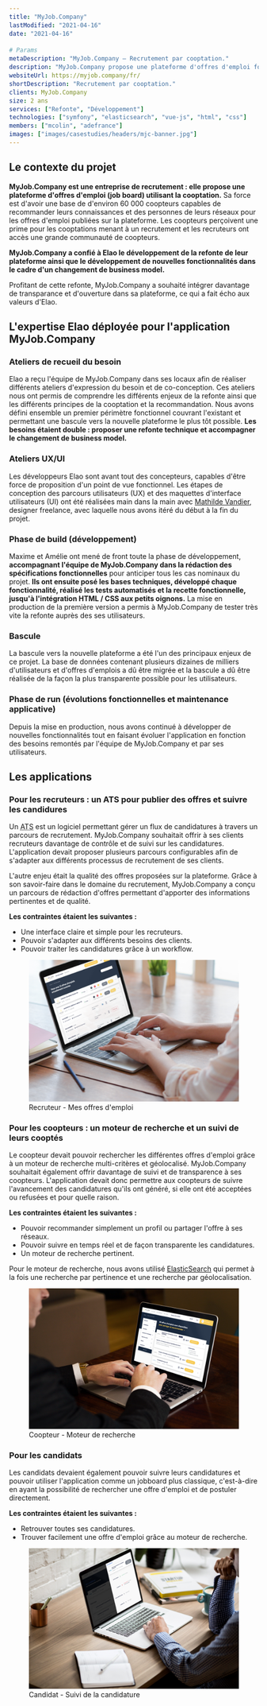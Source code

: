 ```yaml
---
title: "MyJob.Company"
lastModified: "2021-04-16"
date: "2021-04-16"

# Params
metaDescription: "MyJob.Company — Recrutement par cooptation."
description: "MyJob.Company propose une plateforme d'offres d'emploi fonctionnant sur le principe de la cooptation."
websiteUrl: https://myjob.company/fr/
shortDescription: "Recrutement par cooptation."
clients: MyJob.Company
size: 2 ans
services: ["Refonte", "Développement"]
technologies: ["symfony", "elasticsearch", "vue-js", "html", "css"]
members: ["mcolin", "adefrance"]
images: ["images/casestudies/headers/mjc-banner.jpg"]
---
```


## Le contexte du projet

**MyJob.Company est une entreprise de recrutement : elle propose une plateforme d'offres d'emploi (job board) utilisant la cooptation.** Sa force est d'avoir une base de d'environ 60&nbsp;000 coopteurs capables de recommander leurs connaissances et des personnes de leurs réseaux pour les offres d'emploi publiées sur la plateforme. Les coopteurs perçoivent une prime pour les cooptations menant à un recrutement et les recruteurs ont accès une grande communauté de coopteurs.

**MyJob.Company a confié à Elao le développement de la refonte de leur plateforme ainsi que le développement de nouvelles fonctionnalités dans le cadre d'un changement de business model.**

Profitant de cette refonte, MyJob.Company a souhaité intégrer davantage de transparance et d'ouverture dans sa plateforme, ce qui a fait écho aux valeurs d'Elao.

## L'expertise Elao déployée pour l'application MyJob.Company

### Ateliers de recueil du besoin
Elao a reçu l'équipe de MyJob.Company dans ses locaux afin de réaliser différents ateliers d'expression du besoin et de co-conception. Ces ateliers nous ont permis de comprendre les différents enjeux de la refonte ainsi que les différents principes de la cooptation et la recommandation. Nous avons défini ensemble un premier périmètre fonctionnel couvrant l'existant et permettant une bascule vers la nouvelle plateforme le plus tôt possible.
**Les besoins étaient double : proposer une refonte technique et accompagner le changement de business model.**

### Ateliers UX/UI
Les développeurs Elao sont avant tout des concepteurs, capables d'être force de proposition d'un point de vue fonctionnel.
Les étapes de conception des parcours utilisateurs (UX) et des maquettes d'interface utilisateurs (UI) ont été réalisées main dans la main avec [Mathilde Vandier](http://www.mvandier.com/), designer freelance, avec laquelle nous avons itéré du début à la fin du projet.

### Phase de build (développement)
Maxime et Amélie ont mené de front toute la phase de développement, **accompagnant l'équipe de MyJob.Company dans la rédaction des spécifications fonctionnelles** pour anticiper tous les cas nominaux du projet. **Ils ont ensuite posé les bases techniques, développé chaque fonctionnalité, réalisé les tests automatisés et la recette fonctionnelle, jusqu'à l'intégration HTML / CSS aux petits oignons.** La mise en production de la première version a permis à MyJob.Company de tester très vite la refonte auprès des ses utilisateurs.

### Bascule
La bascule vers la nouvelle plateforme a été l'un des principaux enjeux de ce projet. La base de données contenant plusieurs dizaines de milliers d'utilisateurs et d'offres d'emplois a dû être migrée et la bascule a dû être réalisée de la façon la plus transparente possible pour les utilisateurs.

### Phase de run (évolutions fonctionnelles et maintenance applicative)
Depuis la mise en production, nous avons continué à développer de nouvelles fonctionnalités tout en faisant évoluer l'application en fonction des besoins remontés par l'équipe de MyJob.Company et par ses utilisateurs.

## Les applications

### Pour les recruteurs : un ATS pour publier des offres et suivre les candidures

Un <abbr title="Applications Tracking System">ATS</abbr> est un logiciel permettant gérer un flux de candidatures à travers un parcours de recrutement. MyJob.Company souhaitait offrir à ses clients recruteurs davantage de contrôle et de suivi sur les candidatures. L'application devait proposer plusieurs parcours configurables afin de s'adapter aux différents processus de recrutement de ses clients.

L'autre enjeu était la qualité des offres proposées sur la plateforme. Grâce à son savoir-faire dans le domaine du recrutement, MyJob.Company a conçu un parcours de rédaction d'offres permettant d'apporter des informations pertinentes et de qualité.

**Les contraintes étaient les suivantes :**

* Une interface claire et simple pour les recruteurs.
* Pouvoir s'adapter aux différents besoins des clients.
* Pouvoir traiter les candidatures grâce à un workflow.

<figure>
    <img src="images/casestudies/mjc-recruteur-mes-offres.png" alt="Recruteur - Mes offres d'emploi">
    <figcaption>
      <span class="figure__legend">Recruteur - Mes offres d'emploi</span>
    </figcaption>
</figure>

### Pour les coopteurs : un moteur de recherche et un suivi de leurs cooptés

Le coopteur devait pouvoir rechercher les différentes offres d'emploi grâce à un moteur de recherche multi-critères et géolocalisé. MyJob.Company souhaitait également offrir davantage de suivi et de transparence à ses coopteurs. L'application devait donc permettre aux coopteurs de suivre l'avancement des candidatures qu'ils ont généré, si elle ont été acceptées ou refusées et pour quelle raison.

**Les contraintes étaient les suivantes :**
* Pouvoir recommander simplement un profil ou partager l'offre à ses réseaux.
* Pouvoir suivre en temps réel et de façon transparente les candidatures.
* Un moteur de recherche pertinent.

Pour le moteur de recherche, nous avons utilisé [ElasticSearch](../technologies/elasticsearch.md) qui permet à la fois une recherche par pertinence et une recherche par géolocalisation.

<figure>
    <img src="images/casestudies/mjc-coopteur-recherche.png" alt="Coopteur - Moteur de recherche">
    <figcaption>
      <span class="figure__legend">Coopteur - Moteur de recherche</span>
    </figcaption>
</figure>

### Pour les candidats

Les candidats devaient également pouvoir suivre leurs candidatures et pouvoir utiliser l'application comme un jobboard plus classique, c'est-à-dire en ayant la possibilité de rechercher une offre d'emploi et de postuler directement.

**Les contraintes étaient les suivantes :**
* Retrouver toutes ses candidatures.
* Trouver facilement une offre d'emploi grâce au moteur de recherche.

<figure>
    <img src="images/casestudies/mjc-candidat-suivi.png" alt="Candidat - Suivi de la candidature">
    <figcaption>
      <span class="figure__legend">Candidat - Suivi de la candidature</span>
    </figcaption>
</figure>
